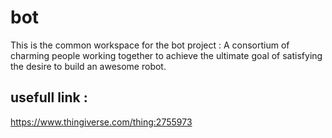# bot
This is the common workspace for the bot project : A consortium of charming people working together to achieve the ultimate goal of satisfying the desire to build an awesome robot.

## usefull link :
https://www.thingiverse.com/thing:2755973
